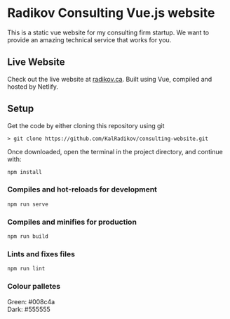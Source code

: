 Radikov Consulting Vue.js website
=== 

This is a static vue website for my consulting firm startup. We want to provide an amazing technical service that works for you.

## Live Website
Check out the live website at [radikov.ca](https://www.radikov.ca). Built using Vue, compiled and hosted by Netlify.

## Setup

Get the code by either cloning this repository using git

    > git clone https://github.com/KalRadikov/consulting-website.git

Once downloaded, open the terminal in the project directory, and continue with:

```
npm install
```

### Compiles and hot-reloads for development
```
npm run serve
```

### Compiles and minifies for production
```
npm run build
```

### Lints and fixes files
```
npm run lint
```


### Colour palletes
Green: #008c4a <br>
Dark: #555555
